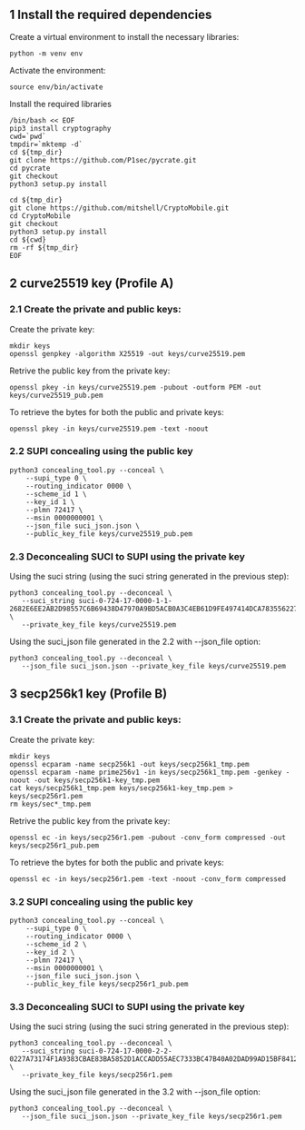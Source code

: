 ## 1 Install the required dependencies
Create a virtual environment to install the necessary libraries:
```shell
python -m venv env
```

Activate the environment:
```shell
source env/bin/activate
```

Install the required libraries
```shell
/bin/bash << EOF 
pip3 install cryptography
cwd=`pwd`
tmpdir=`mktemp -d`
cd ${tmp_dir}
git clone https://github.com/P1sec/pycrate.git
cd pycrate 
git checkout
python3 setup.py install

cd ${tmp_dir}
git clone https://github.com/mitshell/CryptoMobile.git
cd CryptoMobile 
git checkout
python3 setup.py install
cd ${cwd}
rm -rf ${tmp_dir}
EOF

```

## 2 curve25519 key (Profile A)

### 2.1 Create the private and public keys:
Create the private key:
```shell
mkdir keys
openssl genpkey -algorithm X25519 -out keys/curve25519.pem
```

Retrive the public key from the private key:
```shell
openssl pkey -in keys/curve25519.pem -pubout -outform PEM -out keys/curve25519_pub.pem
```

To retrieve the bytes for both the public and private keys:
```shell
openssl pkey -in keys/curve25519.pem -text -noout
```

### 2.2 SUPI concealing using the public key
```shell
python3 concealing_tool.py --conceal \
    --supi_type 0 \
	--routing_indicator 0000 \
	--scheme_id 1 \
	--key_id 1 \
	--plmn 72417 \
	--msin 0000000001 \
    --json_file suci_json.json \
	--public_key_file keys/curve25519_pub.pem
```

### 2.3 Deconcealing SUCI to SUPI using the private key

Using the suci string (using the suci string generated in the previous step):
```shell
python3 concealing_tool.py --deconceal \
   --suci_string suci-0-724-17-0000-1-1-2682E6EE2AB2D98557C6B69438D47970A9BD5ACB0A3C4EB61D9FE497414DCA783556227BD4BC80E8320F95985D  \
   --private_key_file keys/curve25519.pem
```

Using the suci_json file generated in the 2.2 with --json_file option:
```shell
python3 concealing_tool.py --deconceal \
   --json_file suci_json.json --private_key_file keys/curve25519.pem 
```


## 3 secp256k1 key (Profile B)

### 3.1 Create the private and public keys:
Create the private key:
```shell
mkdir keys
openssl ecparam -name secp256k1 -out keys/secp256k1_tmp.pem
openssl ecparam -name prime256v1 -in keys/secp256k1_tmp.pem -genkey -noout -out keys/secp256k1-key_tmp.pem 
cat keys/secp256k1_tmp.pem keys/secp256k1-key_tmp.pem > keys/secp256r1.pem
rm keys/sec*_tmp.pem 
```

Retrive the public key from the private key:
```shell
openssl ec -in keys/secp256r1.pem -pubout -conv_form compressed -out keys/secp256r1_pub.pem
```

To retrieve the bytes for both the public and private keys:
```shell
openssl ec -in keys/secp256r1.pem -text -noout -conv_form compressed
```

### 3.2 SUPI concealing using the public key
```shell
python3 concealing_tool.py --conceal \
    --supi_type 0 \
	--routing_indicator 0000 \
	--scheme_id 2 \
	--key_id 2 \
	--plmn 72417 \
	--msin 0000000001 \
    --json_file suci_json.json \
	--public_key_file keys/secp256r1_pub.pem
```

### 3.3 Deconcealing SUCI to SUPI using the private key

Using the suci string (using the suci string generated in the previous step):
```shell
python3 concealing_tool.py --deconceal \
   --suci_string suci-0-724-17-0000-2-2-0227A73174F1A9383CBAE83BA5852D1ACCADD55AEC7333BC47B40A02DAD99AD15BF8412D19A715497ED4A1C1B3B1  \
   --private_key_file keys/secp256r1.pem
```

Using the suci_json file generated in the 3.2 with --json_file option:
```shell
python3 concealing_tool.py --deconceal \
   --json_file suci_json.json --private_key_file keys/secp256r1.pem
```